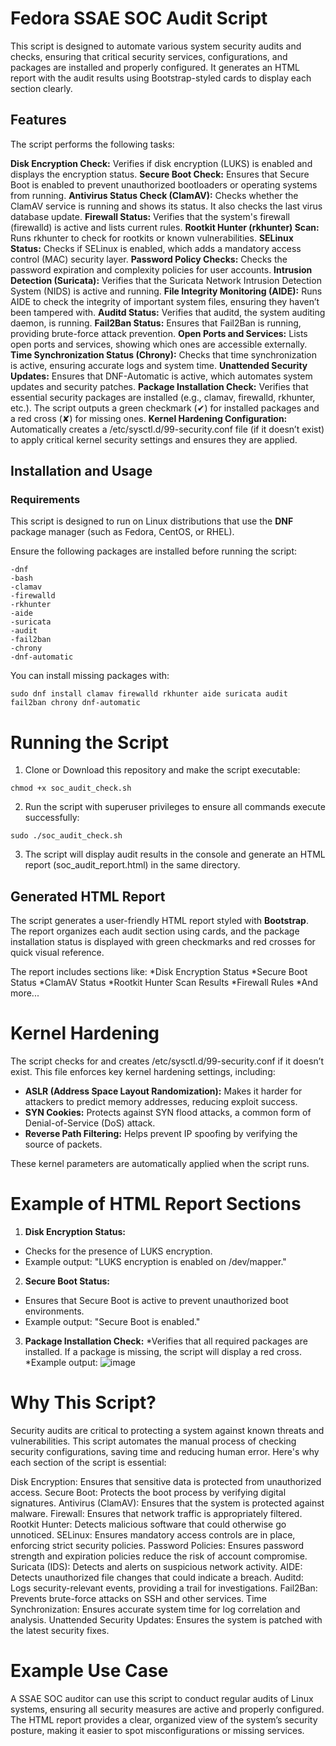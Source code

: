 # Fedora SSAE SOC Audit Script

This script is designed to automate various system security audits and checks, ensuring that critical security services, configurations, and packages are installed and properly configured. It generates an HTML report with the audit results using Bootstrap-styled cards to display each section clearly.


## Features

The script performs the following tasks:

**Disk Encryption Check:** Verifies if disk encryption (LUKS) is enabled and displays the encryption status.
**Secure Boot Check:** Ensures that Secure Boot is enabled to prevent unauthorized bootloaders or operating systems from running.
**Antivirus Status Check (ClamAV):** Checks whether the ClamAV service is running and shows its status. It also checks the last virus database update.
**Firewall Status:** Verifies that the system's firewall (firewalld) is active and lists current rules.
**Rootkit Hunter (rkhunter) Scan:** Runs rkhunter to check for rootkits or known vulnerabilities.
**SELinux Status:** Checks if SELinux is enabled, which adds a mandatory access control (MAC) security layer.
**Password Policy Checks:** Checks the password expiration and complexity policies for user accounts.
**Intrusion Detection (Suricata):** Verifies that the Suricata Network Intrusion Detection System (NIDS) is active and running.
**File Integrity Monitoring (AIDE):** Runs AIDE to check the integrity of important system files, ensuring they haven’t been tampered with.
**Auditd Status:** Verifies that auditd, the system auditing daemon, is running.
**Fail2Ban Status:** Ensures that Fail2Ban is running, providing brute-force attack prevention.
**Open Ports and Services:** Lists open ports and services, showing which ones are accessible externally.
**Time Synchronization Status (Chrony):** Checks that time synchronization is active, ensuring accurate logs and system time.
**Unattended Security Updates:** Ensures that DNF-Automatic is active, which automates system updates and security patches.
**Package Installation Check:** Verifies that essential security packages are installed (e.g., clamav, firewalld, rkhunter, etc.). The script outputs a green checkmark (✔) for installed packages and a red cross (✘) for missing ones.
**Kernel Hardening Configuration:** Automatically creates a /etc/sysctl.d/99-security.conf file (if it doesn’t exist) to apply critical kernel security settings and ensures they are applied.

## Installation and Usage
### Requirements
This script is designed to run on Linux distributions that use the **DNF** package manager (such as Fedora, CentOS, or RHEL).

Ensure the following packages are installed before running the script:
```
-dnf
-bash
-clamav
-firewalld
-rkhunter
-aide
-suricata
-audit
-fail2ban
-chrony
-dnf-automatic
```

You can install missing packages with:
```
sudo dnf install clamav firewalld rkhunter aide suricata audit fail2ban chrony dnf-automatic
```

# Running the Script
1. Clone or Download this repository and make the script executable:
```
chmod +x soc_audit_check.sh
```
2. Run the script with superuser privileges to ensure all commands execute successfully:
``` 
sudo ./soc_audit_check.sh
```
3. The script will display audit results in the console and generate an HTML report (soc_audit_report.html) in the same directory.

## Generated HTML Report
The script generates a user-friendly HTML report styled with **Bootstrap**.
The report organizes each audit section using cards, and the package installation status is displayed with green checkmarks and red crosses for quick visual reference.

The report includes sections like:
*Disk Encryption Status
*Secure Boot Status
*ClamAV Status
*Rootkit Hunter Scan Results
*Firewall Rules
*And more...

# Kernel Hardening
The script checks for and creates /etc/sysctl.d/99-security.conf if it doesn’t exist. This file enforces key kernel hardening settings, including:

* **ASLR (Address Space Layout Randomization):** Makes it harder for attackers to predict memory addresses, reducing exploit success.
* **SYN Cookies:** Protects against SYN flood attacks, a common form of Denial-of-Service (DoS) attack.
* **Reverse Path Filtering:** Helps prevent IP spoofing by verifying the source of packets.

These kernel parameters are automatically applied when the script runs.

# Example of HTML Report Sections

1. **Disk Encryption Status:**
* Checks for the presence of LUKS encryption.
* Example output: "LUKS encryption is enabled on /dev/mapper."
2. **Secure Boot Status:**
* Ensures that Secure Boot is active to prevent unauthorized boot environments.
* Example output: "Secure Boot is enabled."
3. **Package Installation Check:**
*Verifies that all required packages are installed. If a package is missing, the script will display a red cross.
*Example output:
![image](https://github.com/user-attachments/assets/c26d35e5-67dc-45c2-95d6-42c3a44df432)

# Why This Script?
Security audits are critical to protecting a system against known threats and vulnerabilities. This script automates the manual process of checking security configurations, saving time and reducing human error. Here's why each section of the script is essential:

Disk Encryption: Ensures that sensitive data is protected from unauthorized access.
Secure Boot: Protects the boot process by verifying digital signatures.
Antivirus (ClamAV): Ensures that the system is protected against malware.
Firewall: Ensures that network traffic is appropriately filtered.
Rootkit Hunter: Detects malicious software that could otherwise go unnoticed.
SELinux: Ensures mandatory access controls are in place, enforcing strict security policies.
Password Policies: Ensures password strength and expiration policies reduce the risk of account compromise.
Suricata (IDS): Detects and alerts on suspicious network activity.
AIDE: Detects unauthorized file changes that could indicate a breach.
Auditd: Logs security-relevant events, providing a trail for investigations.
Fail2Ban: Prevents brute-force attacks on SSH and other services.
Time Synchronization: Ensures accurate system time for log correlation and analysis.
Unattended Security Updates: Ensures the system is patched with the latest security fixes.

# Example Use Case
A SSAE SOC auditor can use this script to conduct regular audits of Linux systems, ensuring all security measures are active and properly configured. The HTML report provides a clear, organized view of the system’s security posture, making it easier to spot misconfigurations or missing services.



